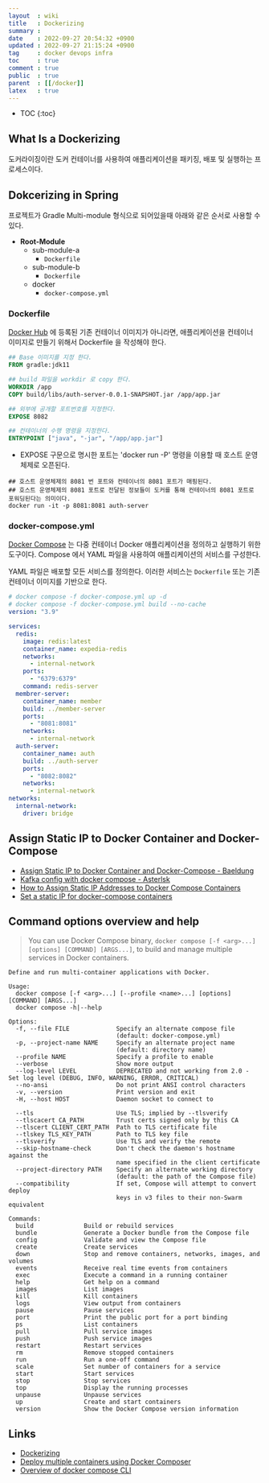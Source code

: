 ```yaml
---
layout  : wiki
title   : Dockerizing
summary : 
date    : 2022-09-27 20:54:32 +0900
updated : 2022-09-27 21:15:24 +0900
tag     : docker devops infra
toc     : true
comment : true
public  : true
parent  : [[/docker]]
latex   : true
---
```

* TOC
{:toc}

## What Is a Dockerizing

도커라이징이란 도커 컨테이너를 사용하여 애플리케이션을 패키징, 배포 및 실행하는 프로세스이다.

## Dokcerizing in Spring

프로젝트가 Gradle Multi-module 형식으로 되어있을때 아래와 같은 순서로 사용할 수 있다.

- __Root-Module__
  - sub-module-a
    - `Dockerfile`
  - sub-module-b
    - `Dockerfile`
  - docker
    - `docker-compose.yml`

### Dockerfile 

[Docker Hub](https://www.docker.com/products/docker-hub/) 에 등록된 기존 컨테이너 이미지가 아니라면, 애플리케이션을 컨테이너 이미지로 만들기 위해서 Dockerfile 을 작성해야 한다.

```dockerfile
## Base 이미지를 지정 한다.
FROM gradle:jdk11

## build 파일을 workdir 로 copy 한다.
WORKDIR /app
COPY build/libs/auth-server-0.0.1-SNAPSHOT.jar /app/app.jar

## 외부에 공개할 포트번호를 지정한다.
EXPOSE 8082

## 컨테이너의 수행 명령을 지정한다.
ENTRYPOINT ["java", "-jar", "/app/app.jar"]
```

- EXPOSE 구문으로 명시한 포트는 'docker run -P' 명령을 이용할 때 호스트 운영체제로 오픈된다.

```
## 호스트 운영체제의 8081 번 포트와 컨테이너의 8081 포트가 매핑된다.
## 호스트 운영체제의 8081 포트로 전달된 정보들이 도커를 통해 컨테이너의 8081 포트로 포워딩된다는 의미이다.
docker run -it -p 8081:8081 auth-server
```

### docker-compose.yml

[Docker Compose](https://docs.docker.com/compose/) 는 다중 컨테이너 Docker 애플리케이션을 정의하고 실행하기 위한 도구이다. Compose 에서 YAML 파일을 사용하여 애플리케이션의 서비스를 구성한다.

YAML 파일은 배포할 모든 서비스를 정의한다. 이러한 서비스는 `Dockerfile` 또는 기존 컨테이너 이미지를 기반으로 한다.

```yml
# docker compose -f docker-compose.yml up -d
# docker compose -f docker-compose.yml build --no-cache
version: "3.9"

services:
  redis:
    image: redis:latest
    container_name: expedia-redis
    networks:
      - internal-network
    ports:
      - "6379:6379"
    command: redis-server
  membrer-server:
    container_name: member
    build: ../member-server
    ports:
      - "8081:8081"
    networks:
      - internal-network
  auth-server:
    container_name: auth
    build: ../auth-server
    ports:
      - "8082:8082"
    networks:
      - internal-network
networks:
  internal-network:
    driver: bridge
```

## Assign Static IP to Docker Container and Docker-Compose

- [Assign Static IP to Docker Container and Docker-Compose - Baeldung](https://www.baeldung.com/ops/docker-assign-static-ip-container)
- [Kafka config with docker compose - Asterlsk](https://github.com/asterlsker/kafka/pull/17)
- [How to Assign Static IP Addresses to Docker Compose Containers](https://devtonight.com/articles/how-to-assign-static-ip-addresses-to-docker-compose-containers)
- [Set a static IP for docker-compose containers](https://mklasen.com/set-a-static-ip-for-docker-compose-containers/)

## Command options overview and help

> You can use Docker Compose binary, `docker compose [-f <arg>...] [options] [COMMAND] [ARGS...]`, to build and manage multiple services in Docker containers.

```
Define and run multi-container applications with Docker.

Usage:
  docker compose [-f <arg>...] [--profile <name>...] [options] [COMMAND] [ARGS...]
  docker compose -h|--help

Options:
  -f, --file FILE             Specify an alternate compose file
                              (default: docker-compose.yml)
  -p, --project-name NAME     Specify an alternate project name
                              (default: directory name)
  --profile NAME              Specify a profile to enable
  --verbose                   Show more output
  --log-level LEVEL           DEPRECATED and not working from 2.0 - Set log level (DEBUG, INFO, WARNING, ERROR, CRITICAL)
  --no-ansi                   Do not print ANSI control characters
  -v, --version               Print version and exit
  -H, --host HOST             Daemon socket to connect to

  --tls                       Use TLS; implied by --tlsverify
  --tlscacert CA_PATH         Trust certs signed only by this CA
  --tlscert CLIENT_CERT_PATH  Path to TLS certificate file
  --tlskey TLS_KEY_PATH       Path to TLS key file
  --tlsverify                 Use TLS and verify the remote
  --skip-hostname-check       Don't check the daemon's hostname against the
                              name specified in the client certificate
  --project-directory PATH    Specify an alternate working directory
                              (default: the path of the Compose file)
  --compatibility             If set, Compose will attempt to convert deploy
                              keys in v3 files to their non-Swarm equivalent

Commands:
  build              Build or rebuild services
  bundle             Generate a Docker bundle from the Compose file
  config             Validate and view the Compose file
  create             Create services
  down               Stop and remove containers, networks, images, and volumes
  events             Receive real time events from containers
  exec               Execute a command in a running container
  help               Get help on a command
  images             List images
  kill               Kill containers
  logs               View output from containers
  pause              Pause services
  port               Print the public port for a port binding
  ps                 List containers
  pull               Pull service images
  push               Push service images
  restart            Restart services
  rm                 Remove stopped containers
  run                Run a one-off command
  scale              Set number of containers for a service
  start              Start services
  stop               Stop services
  top                Display the running processes
  unpause            Unpause services
  up                 Create and start containers
  version            Show the Docker Compose version information
```

## Links

- [Dockerizing](https://developerexperience.io/practices/dockerizing)
- [Deploy multiple containers using Docker Composer](https://learn.microsoft.com/ko-kr/azure/cognitive-services/containers/docker-compose-recipe)
- [Overview of docker compose CLI](https://docs.docker.com/compose/reference/)
